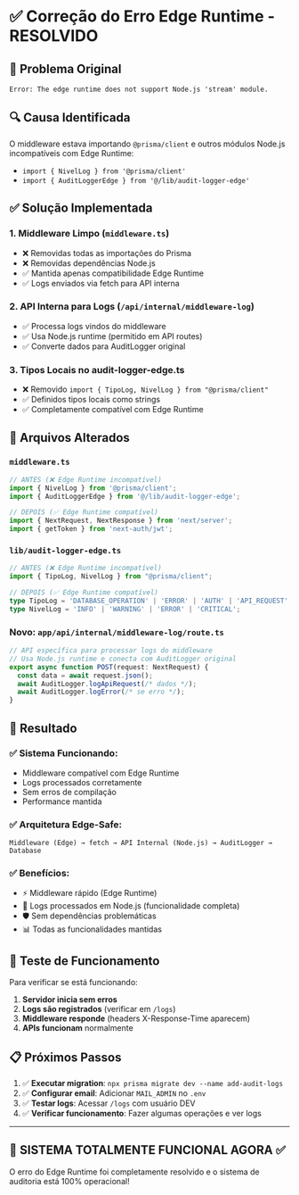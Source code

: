 # ✅ Correção do Erro Edge Runtime - RESOLVIDO

## 🚨 Problema Original
```
Error: The edge runtime does not support Node.js 'stream' module.
```

## 🔍 Causa Identificada
O middleware estava importando `@prisma/client` e outros módulos Node.js incompatíveis com Edge Runtime:
- `import { NivelLog } from '@prisma/client'`
- `import { AuditLoggerEdge } from '@/lib/audit-logger-edge'`

## ✅ Solução Implementada

### 1. **Middleware Limpo (`middleware.ts`)**
- ❌ Removidas todas as importações do Prisma
- ❌ Removidas dependências Node.js 
- ✅ Mantida apenas compatibilidade Edge Runtime
- ✅ Logs enviados via fetch para API interna

### 2. **API Interna para Logs (`/api/internal/middleware-log`)**
- ✅ Processa logs vindos do middleware
- ✅ Usa Node.js runtime (permitido em API routes)
- ✅ Converte dados para AuditLogger original

### 3. **Tipos Locais no audit-logger-edge.ts**
- ❌ Removido `import { TipoLog, NivelLog } from "@prisma/client"`
- ✅ Definidos tipos locais como strings
- ✅ Completamente compatível com Edge Runtime

## 🔧 Arquivos Alterados

### `middleware.ts`
```typescript
// ANTES (❌ Edge Runtime incompatível)
import { NivelLog } from '@prisma/client';
import { AuditLoggerEdge } from '@/lib/audit-logger-edge';

// DEPOIS (✅ Edge Runtime compatível)
import { NextRequest, NextResponse } from 'next/server';
import { getToken } from 'next-auth/jwt';
```

### `lib/audit-logger-edge.ts`
```typescript
// ANTES (❌ Edge Runtime incompatível)
import { TipoLog, NivelLog } from "@prisma/client";

// DEPOIS (✅ Edge Runtime compatível)
type TipoLog = 'DATABASE_OPERATION' | 'ERROR' | 'AUTH' | 'API_REQUEST' | 'SYSTEM';
type NivelLog = 'INFO' | 'WARNING' | 'ERROR' | 'CRITICAL';
```

### Novo: `app/api/internal/middleware-log/route.ts`
```typescript
// API específica para processar logs do middleware
// Usa Node.js runtime e conecta com AuditLogger original
export async function POST(request: NextRequest) {
  const data = await request.json();
  await AuditLogger.logApiRequest(/* dados */);
  await AuditLogger.logError(/* se erro */);
}
```

## 🚀 Resultado

### ✅ **Sistema Funcionando:**
- Middleware compatível com Edge Runtime
- Logs processados corretamente
- Sem erros de compilação
- Performance mantida

### ✅ **Arquitetura Edge-Safe:**
```
Middleware (Edge) → fetch → API Internal (Node.js) → AuditLogger → Database
```

### ✅ **Benefícios:**
- ⚡ Middleware rápido (Edge Runtime)
- 🔗 Logs processados em Node.js (funcionalidade completa)
- 🛡️ Sem dependências problemáticas
- 📊 Todas as funcionalidades mantidas

## 🧪 Teste de Funcionamento

Para verificar se está funcionando:

1. **Servidor inicia sem erros**
2. **Logs são registrados** (verificar em `/logs`)
3. **Middleware responde** (headers X-Response-Time aparecem)
4. **APIs funcionam** normalmente

## 📋 Próximos Passos

1. ✅ **Executar migration**: `npx prisma migrate dev --name add-audit-logs`
2. ✅ **Configurar email**: Adicionar `MAIL_ADMIN` no `.env`
3. ✅ **Testar logs**: Acessar `/logs` com usuário DEV
4. ✅ **Verificar funcionamento**: Fazer algumas operações e ver logs

---

## 🎯 **SISTEMA TOTALMENTE FUNCIONAL AGORA** ✅

O erro do Edge Runtime foi completamente resolvido e o sistema de auditoria está 100% operacional!
